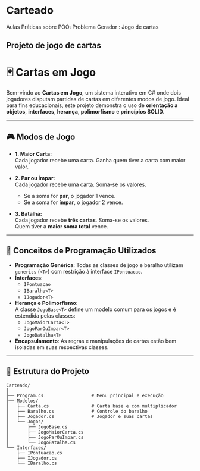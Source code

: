 # Carteado
Aulas Práticas sobre POO: Problema Gerador : Jogo de cartas

## Projeto de jogo de cartas

# 🃏 Cartas em Jogo

Bem-vindo ao **Cartas em Jogo**, um sistema interativo em C# onde dois jogadores disputam partidas de cartas em diferentes modos de jogo. Ideal para fins educacionais, este projeto demonstra o uso de **orientação a objetos**, **interfaces**, **herança**, **polimorfismo** e **princípios SOLID**.

---

## 🎮 Modos de Jogo

- **1. Maior Carta:**  
  Cada jogador recebe uma carta. Ganha quem tiver a carta com maior valor.

- **2. Par ou Ímpar:**  
  Cada jogador recebe uma carta. Soma-se os valores.  
  - Se a soma for **par**, o jogador 1 vence.  
  - Se a soma for **ímpar**, o jogador 2 vence.

- **3. Batalha:**  
  Cada jogador recebe **três cartas**. Soma-se os valores.  
  Quem tiver a **maior soma total** vence.

---

## 🧠 Conceitos de Programação Utilizados

- **Programação Genérica**: Todas as classes de jogo e baralho utilizam `generics` (`<T>`) com restrição à interface `IPontuacao`.
- **Interfaces**: 
  - `IPontuacao`
  - `IBaralho<T>`
  - `IJogador<T>`
- **Herança e Polimorfismo**:  
  A classe `JogoBase<T>` define um modelo comum para os jogos e é estendida pelas classes:
  - `JogoMaiorCarta<T>`
  - `JogoParOuImpar<T>`
  - `JogoBatalha<T>`
- **Encapsulamento**: As regras e manipulações de cartas estão bem isoladas em suas respectivas classes.

---

## 🧩 Estrutura do Projeto

```text
Carteado/
│
├── Program.cs                  # Menu principal e execução
├── Modelos/
│   ├── Carta.cs                # Carta base e com multiplicador
│   ├── Baralho.cs              # Controle do baralho
│   ├── Jogador.cs              # Jogador e suas cartas
│   └── Jogos/
│       ├── JogoBase.cs
│       ├── JogoMaiorCarta.cs
│       ├── JogoParOuImpar.cs
│       └── JogoBatalha.cs
└── Interfaces/
    ├── IPontuacao.cs
    ├── IJogador.cs
    └── IBaralho.cs